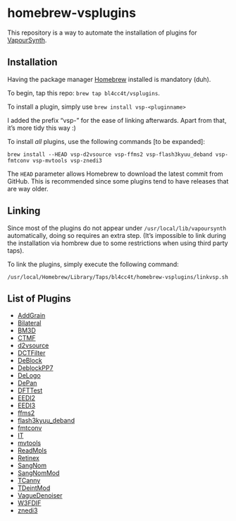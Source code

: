homebrew-vsplugins
==================

This repository is a way to automate the installation of plugins for [VapourSynth](https://github.com/vapoursynth/vapoursynth).

Installation
------------

Having the package manager [Homebrew](https://brew.sh/) installed is mandatory (duh).

To begin, tap this repo: `brew tap bl4cc4t/vsplugins`.

To install a plugin, simply use `brew install vsp-<pluginname>`

I added the prefix “vsp-” for the ease of linking afterwards. Apart from that, it’s more tidy this way :)

To install *all* plugins, use the following commands [to be expanded]:
```
brew install --HEAD vsp-d2vsource vsp-ffms2 vsp-flash3kyuu_deband vsp-fmtconv vsp-mvtools vsp-znedi3
```
The `HEAD` parameter allows Homebrew to download the latest commit from GitHub. This is recommended since some plugins tend to have releases that are way older.

Linking
-------

Since most of the plugins do not appear under `/usr/local/lib/vapoursynth` automatically, doing so requires an extra step.
(It’s impossible to link during the installation via hombrew due to some restrictions when using third party taps).

To link the plugins, simply execute the following command:
```
/usr/local/Homebrew/Library/Taps/bl4cc4t/homebrew-vsplugins/linkvsp.sh
```

List of Plugins
---------------

- [AddGrain](https://github.com/HomeOfVapourSynthEvolution/VapourSynth-AddGrain)
- [Bilateral](https://github.com/HomeOfVapourSynthEvolution/VapourSynth-Bilateral)
- [BM3D](https://github.com/HomeOfVapourSynthEvolution/VapourSynth-BM3D)
- [CTMF](https://github.com/HomeOfVapourSynthEvolution/VapourSynth-CTMF)
- [d2vsource](https://github.com/dwbuiten/d2vsource)
- [DCTFilter](https://github.com/HomeOfVapourSynthEvolution/VapourSynth-DCTFilter)
- [DeBlock](https://github.com/HomeOfVapourSynthEvolution/VapourSynth-DeBlock)
- [DeblockPP7](https://github.com/HomeOfVapourSynthEvolution/VapourSynth-DeblockPP7)
- [DeLogo](https://github.com/HomeOfVapourSynthEvolution/VapourSynth-DeLogo)
- [DePan](https://github.com/HomeOfVapourSynthEvolution/VapourSynth-DePan)
- [DFTTest](https://github.com/HomeOfVapourSynthEvolution/VapourSynth-DFTTest)
- [EEDI2](https://github.com/HomeOfVapourSynthEvolution/VapourSynth-EEDI2)
- [EEDI3](https://github.com/HomeOfVapourSynthEvolution/VapourSynth-EEDI3)
- [ffms2](https://github.com/FFMS/ffms2)
- [flash3kyuu_deband](https://github.com/SAPikachu/flash3kyuu_deband)
- [fmtconv](https://github.com/EleonoreMizo/fmtconv)
- [IT](https://github.com/HomeOfVapourSynthEvolution/VapourSynth-IT)
- [mvtools](https://github.com/dubhater/vapoursynth-mvtools)
- [ReadMpls](https://github.com/HomeOfVapourSynthEvolution/VapourSynth-ReadMpls)
- [Retinex](https://github.com/HomeOfVapourSynthEvolution/VapourSynth-Retinex)
- [SangNom](https://bitbucket.org/James1201/vapoursynth-sangnom)
- [SangNomMod](https://github.com/HomeOfVapourSynthEvolution/VapourSynth-SangNomMod)
- [TCanny](https://github.com/HomeOfVapourSynthEvolution/VapourSynth-TCanny)
- [TDeintMod](https://github.com/HomeOfVapourSynthEvolution/VapourSynth-TDeintMod)
- [VagueDenoiser](https://github.com/HomeOfVapourSynthEvolution/VapourSynth-VagueDenoiser)
- [W3FDIF](https://github.com/HomeOfVapourSynthEvolution/VapourSynth-W3FDIF)
- [znedi3](https://github.com/sekrit-twc/znedi3)
